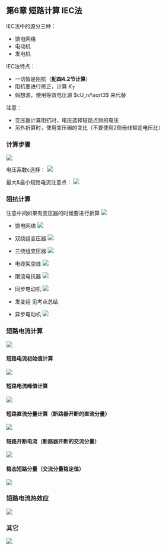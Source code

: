 ## 第6章 短路计算 IEC法

IEC法中的源分三种：
- 馈电网络
- 电动机
- 发电机

IEC法特点：
- 一切皆是阻抗（**配四4.2节计算**）
- 阻抗要进行修正，计算 $K_T$
- 假想源，使用等效电压源 $cU_n/\sqrt3$ 来代替

注意：
- 变压器计算阻抗时，电压选择短路点侧的电压
- 另外折算时，使用变压器的变比（不要使用2侧母线额定电压比）

### 计算步骤
![](https://ddns.smpi.top:10000/md_attachments/Pasted%20image%2020220105223542.png)

电压系数c选择：
![](https://ddns.smpi.top:10000/md_attachments/Pasted%20image%2020220105231350.png)

最大&最小短路电流注意点：
![](https://ddns.smpi.top:10000/md_attachments/Pasted%20image%2020220105232921.png)

### 阻抗计算
注意中间如果有变压器的时候要进行折算
![](https://ddns.smpi.top:10000/md_attachments/Pasted%20image%2020220112222144.png)

- 馈电网络
![](https://ddns.smpi.top:10000/md_attachments/Pasted%20image%2020220112222748.png)

- 双绕组变压器
![](https://ddns.smpi.top:10000/md_attachments/Pasted%20image%2020220112224622.png)

- 三绕组变压器
![](https://ddns.smpi.top:10000/md_attachments/Pasted%20image%2020220112230623.png)

- 电缆架空线
![](https://ddns.smpi.top:10000/md_attachments/Pasted%20image%2020220114222254.png)

- 限流电抗器
![](https://ddns.smpi.top:10000/md_attachments/Pasted%20image%2020220114224742.png)

- 同步电动机
![](https://ddns.smpi.top:10000/md_attachments/Pasted%20image%2020220114225512.png)

- 发变组
见考点总结

- 异步电动机
![](https://ddns.smpi.top:10000/md_attachments/Pasted%20image%2020220114232615.png)

### 短路电流计算
![](https://ddns.smpi.top:10000/md_attachments/Pasted%20image%2020220116093011.png)

#### 短路电流初始值计算
![](https://ddns.smpi.top:10000/md_attachments/Pasted%20image%2020220115231707.png)

#### 短路电流峰值计算
![](https://ddns.smpi.top:10000/md_attachments/Pasted%20image%2020220115232501.png)

#### 短路直流分量计算（断路器开断的直流分量）
![](https://ddns.smpi.top:10000/md_attachments/Pasted%20image%2020220115234030.png)

#### 短路开断电流（断路器开断的交流分量）
![](https://ddns.smpi.top:10000/md_attachments/Pasted%20image%2020220115235537.png)

#### 稳态短路分量（交流分量稳定值）
![](https://ddns.smpi.top:10000/md_attachments/Pasted%20image%2020220116094601.png)

### 短路电流热效应
![](https://ddns.smpi.top:10000/md_attachments/Pasted%20image%2020220116100315.png)

### 其它
![](https://ddns.smpi.top:10000/md_attachments/Pasted%20image%2020220115232156.png)
